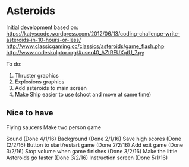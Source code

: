 # Asteroids

Initial development based on:
https://katyscode.wordpress.com/2012/06/13/coding-challenge-write-asteroids-in-10-hours-or-less/
http://www.classicgaming.cc/classics/asteroids/game_flash.php
http://www.codeskulptor.org/#user40_AZtREUXqtU_7.py

To do:


1. Thruster graphics
2. Explosions graphics
3. Add asteroids to main screen
4. Make Ship easier to use (shoot and move at same time)

Nice to have
-------------
Flying saucers
Make two person game



Sound (Done 4/1/16)
Background (Done 2/1/16)
Save high scores (Done (2/2/16)
Button to start/restart game (Done 2/2/16)
Add exit game (Done 3/2/16)
Stop volume when game finishes (Done 3/2/16)
Make the little Asteroids go faster (Done 3/2/16)
Instruction screen (Done 5/1/16)


